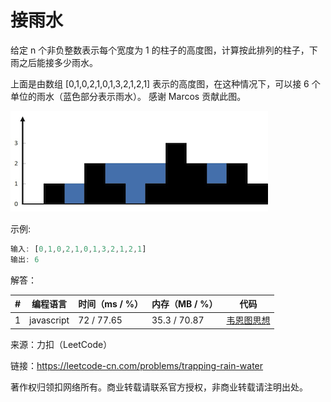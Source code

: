 # 接雨水

给定 n 个非负整数表示每个宽度为 1 的柱子的高度图，计算按此排列的柱子，下雨之后能接多少雨水。

上面是由数组 [0,1,0,2,1,0,1,3,2,1,2,1] 表示的高度图，在这种情况下，可以接 6 个单位的雨水（蓝色部分表示雨水）。 感谢 Marcos 贡献此图。

![题目说明](./question.png)

示例:

``` javascript
输入: [0,1,0,2,1,0,1,3,2,1,2,1]
输出: 6
```

解答：

**#**|**编程语言**|**时间（ms / %）**|**内存（MB / %）**|**代码**
--|--|--|--|--
1|javascript|72 / 77.65|35.3 / 70.87|[韦恩图思想](./javascript/ac_v1.js)

来源：力扣（LeetCode）

链接：https://leetcode-cn.com/problems/trapping-rain-water

著作权归领扣网络所有。商业转载请联系官方授权，非商业转载请注明出处。
